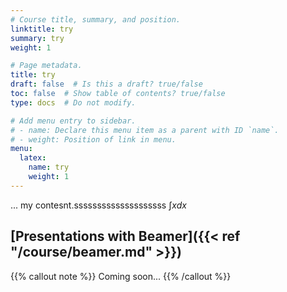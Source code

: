 ```yaml
---
# Course title, summary, and position.
linktitle: try
summary: try
weight: 1

# Page metadata.
title: try
draft: false  # Is this a draft? true/false
toc: false  # Show table of contents? true/false
type: docs  # Do not modify.

# Add menu entry to sidebar.
# - name: Declare this menu item as a parent with ID `name`.
# - weight: Position of link in menu.
menu:
  latex:
    name: try
    weight: 1
---
```



... my contesnt.ssssssssssssssssssss $\int x dx$
## [Presentations with Beamer]({{< ref "/course/beamer.md" >}})

{{% callout note %}}
Coming soon...
{{% /callout %}}
